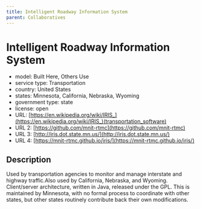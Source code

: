 ```yaml
---
title: Intelligent Roadway Information System
parent: Collaboratives
---
```


# Intelligent Roadway Information System

- model: Built Here, Others Use
- service type: Transportation
- country: United States
- states: Minnesota, California, Nebraska, Wyoming
- government type: state
- license: open
- URL: [https://en.wikipedia.org/wiki/IRIS_](https://en.wikipedia.org/wiki/IRIS_)(transportation_software)
- URL 2: [https://github.com/mnit-rtmc](https://github.com/mnit-rtmc)
- URL 3: [http://iris.dot.state.mn.us/](http://iris.dot.state.mn.us/)
- URL 4: [https://mnit-rtmc.github.io/iris/](https://mnit-rtmc.github.io/iris/)

## Description

Used by transportation agencies to monitor and manage interstate and highway traffic.Also used by California, Nebraska, and Wyoming. Client/server architecture, written in Java, released under the GPL. This is maintained by Minnesota, with no formal process to coordinate with other states, but other states routinely contribute back their own modifications.

